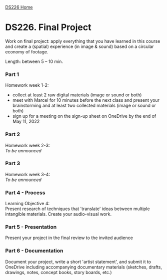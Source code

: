 [DS226 Home](home.md)

# DS226. Final Project


Work on final project: apply everything that you have learned in this course and create a (spatial) experience (in image & sound) based on a circular economy of footage.  
  
Length: between 5 – 10 min.


### Part 1

Homework week 1-2:  
- collect at least 2 raw digital materials (image or sound or both)  
- meet with Marcel for 10 minutes before the next class and present your brainstorming and at least two collected materials (image or sound or both)
- sign up for a meeting on the sign-up sheet on OneDrive by the end of May 11, 2022

### Part 2

Homework week 2-3:  
_To be announced_

### Part 3

Homework week 3-4:  
_To be announced_

### Part 4 - Process

Learning Objective 4:  
Present research of techniques that 'translate' ideas between multiple intangible materials.
Create your audio-visual work.

### Part 5 - Presentation

Present your project in the final review to the invited audience

### Part 6 - Documentation

Document your project, write a short 'artist statement', and submit it to OneDrive including accompanying documentary materials (sketches, drafts, drawings, notes, concept books, story boards, etc.)

